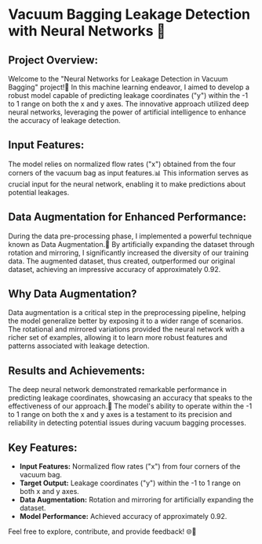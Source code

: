 # **Vacuum Bagging Leakage Detection with Neural Networks 🤖**

## **Project Overview:**
Welcome to the "Neural Networks for Leakage Detection in Vacuum Bagging" project!🚀 In this machine learning endeavor, I aimed to develop a robust model capable of predicting leakage coordinates ("y") within the -1 to 1 range on both the x and y axes. The innovative approach utilized deep neural networks, leveraging the power of artificial intelligence to enhance the accuracy of leakage detection.

## **Input Features:**
The model relies on normalized flow rates ("x") obtained from the four corners of the vacuum bag as input features.📊 This information serves as crucial input for the neural network, enabling it to make predictions about potential leakages.

## **Data Augmentation for Enhanced Performance:**
During the data pre-processing phase, I implemented a powerful technique known as Data Augmentation.🔄  By artificially expanding the dataset through rotation and mirroring, I significantly increased the diversity of our training data. The augmented dataset, thus created, outperformed our original dataset, achieving an impressive accuracy of approximately 0.92.

## **Why Data Augmentation?**
Data augmentation is a critical step in the preprocessing pipeline, helping the model generalize better by exposing it to a wider range of scenarios. The rotational and mirrored variations provided the neural network with a richer set of examples, allowing it to learn more robust features and patterns associated with leakage detection.

## **Results and Achievements:**
The deep neural network demonstrated remarkable performance in predicting leakage coordinates, showcasing an accuracy that speaks to the effectiveness of our approach.🎉 The model's ability to operate within the -1 to 1 range on both the x and y axes is a testament to its precision and reliability in detecting potential issues during vacuum bagging processes. 

## **Key Features:**
- **Input Features:** Normalized flow rates ("x") from four corners of the vacuum bag.
- **Target Output:** Leakage coordinates ("y") within the -1 to 1 range on both x and y axes.
- **Data Augmentation:** Rotation and mirroring for artificially expanding the dataset.
- **Model Performance:** Achieved accuracy of approximately 0.92.

Feel free to explore, contribute, and provide feedback! 🌐💬
